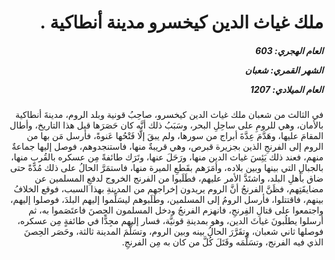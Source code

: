 <h1 dir="rtl">ملك غياث الدين كيخسرو مدينة أنطاكية .</h1>

<h5 dir="rtl">العام الهجري:  603

الشهر القمري: شعبان

العام الميلادي: 1207</h5>

<p dir="rtl">في الثالث من شعبان ملك غياث الدين كيخسرو، صاحِبُ قونية وبلد الروم، مدينةَ أنطاكية بالأمان، وهي للرومِ على ساحِلِ البحر، وسَبَبُ ذلك أنَّه كان حَصَرَها قبل هذا التاريخ، وأطال المقامَ عليها، وهَدَّمَ عِدَّةَ أبراج من سورها، ولم يبقَ إلَّا فَتْحُها عَنوةً، فأرسل مَن بها من الروم إلى الفرنجِ الذين بجزيرة قبرص، وهي قريبةٌ منها، فاستنجدوهم، فوصل إليها جماعةٌ منهم، فعند ذلك يَئِسَ غياث الدين منها، ورَحَلَ عنها، وتَرَك طائفةً مِن عسكره بالقُربِ منها، بالجبالِ التي بينها وبين بلاده، وأمَرَهم بقَطعِ الميرة منها، فاستمَرَّ الحالُ على ذلك مُدَّةً حتى ضاق بأهلِ البلد، واشتَدَّ الأمر عليهم، فطَلَبوا من الفرنج الخروج لدفعِ المسلمين عن مضايقَتِهم، فظَنَّ الفرنجُ أنَّ الروم يريدون إخراجهم من المدينةِ بهذا السبب، فوقع الخلافُ بينهم، فاقتتلوا، فأرسل الرومُ إلى المسلمين، وطَلَبوهم ليسَلِّموا إليهم البلدَ، فوصلوا إليهم، واجتمعوا على قتالِ الفِرنجِ، فانهزم الفرنجُ ودخل المسلمون الحِصنَ فاعتَصَموا به، ثم أرسلوا يطلُبونَ غياثَ الدين، وهو بمدينةِ قونيَّة، فسار إليهم مجِدًّا في طائفةٍ مِن عسكره، فوصلها ثاني شعبان، وتقَرَّرَ الحالُ بينه وبين الروم، وتسَلَّمَ المدينة ثالثة، وحَصَر الحِصنَ الذي فيه الفرنج، وتسَلَّمَه وقَتَلَ كُلَّ من كان به مِن الفرنجِ.</p></br>
